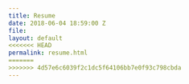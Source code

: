 ```yaml
---
title: Resume
date: 2018-06-04 18:59:00 Z
file: 
layout: default
<<<<<<< HEAD
permalink: resume.html
=======
>>>>>>> 4d57e6c6039f2c1dc5f64106bb7e0f93c798cbda
---
```


